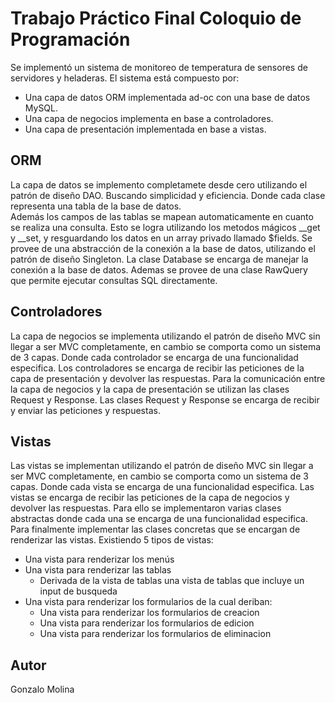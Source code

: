 # Trabajo Práctico Final Coloquio de Programación
Se implementó un sistema de monitoreo de temperatura de sensores de servidores y heladeras.
El sistema está compuesto por:
- Una capa de datos ORM implementada ad-oc con una base de datos MySQL.
- Una capa de negocios implementa en base a controladores.
- Una capa de presentación implementada en base a vistas.

## ORM 
La capa de datos se implemento completamete desde cero utilizando el patrón de diseño DAO. Buscando simplicidad y eficiencia. Donde cada clase representa una tabla de la base de datos.  
Además los campos de las tablas se mapean automaticamente en cuanto se realiza una consulta.
Esto se logra utilizando los metodos mágicos __get y __set, y resguardando los datos en un array privado llamado $fields.
Se provee de una abstracción de la conexión a la base de datos, utilizando el patrón de diseño Singleton. La clase Database se encarga de manejar la conexión a la base de datos.
Ademas se provee de una clase RawQuery que permite ejecutar consultas SQL directamente.

## Controladores
La capa de negocios se implementa utilizando el patrón de diseño MVC sin llegar a ser MVC completamente, en cambio se comporta como un sistema de 3 capas. Donde cada controlador se encarga de una funcionalidad especifica.
Los controladores se encarga de recibir las peticiones de la capa de presentación y devolver las respuestas.
Para la comunicación entre la capa de negocios y la capa de presentación se utilizan las clases Request y Response.
Las clases Request y Response se encarga de recibir y enviar las peticiones y respuestas.

## Vistas
Las vistas se implementan utilizando el patrón de diseño MVC sin llegar a ser MVC completamente, en cambio se comporta como un sistema de 3 capas. Donde cada vista se encarga de una funcionalidad especifica.
Las vistas se encarga de recibir las peticiones de la capa de negocios y devolver las respuestas.
Para ello se implementaron varias clases abstractas donde cada una se encarga de una funcionalidad especifica.
Para finalmente implementar las clases concretas que se encargan de renderizar las vistas.
Existiendo 5 tipos de vistas:
- Una vista para renderizar los menús
- Una vista para renderizar las tablas
     - Derivada de la vista de tablas una vista de tablas que incluye un input de busqueda
- Una vista para renderizar los formularios de la cual deriban:
    - Una vista para renderizar los formularios de creacion
    - Una vista para renderizar los formularios de edicion
    - Una vista para renderizar los formularios de eliminacion

## Autor
Gonzalo Molina